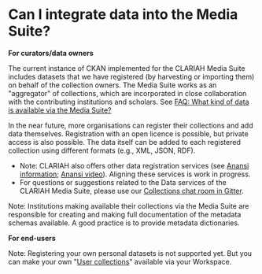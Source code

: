 Can I integrate data into the Media Suite?
===

**For curators/data owners**

The current instance of CKAN implemented for the CLARIAH Media Suite includes datasets that we have registered (by harvesting or importing them) on behalf of the collection owners. The Media Suite works as an "aggregator" of collections, which are incorporated in close collaboration with the contributing institutions and scholars. See [FAQ: What kind of data is available via the Media Suite?](http://mediasuite.clariah.nl/documentation/faq/what-data)

In the near future, more organisations can register their collections and add data themselves. Registration with an open licence is possible, but private access is also possible. The data itself can be added to each registered collection using different formats (e.g., XML, JSON, RDF).

- Note: CLARIAH also offers other data registration services (see [Anansi information](https://www.clariah.nl/files/wp/wp2_anansi_project_brief.pdf); [Anansi video](https://vimeo.com/186090384)). Aligning these services is work in progress.
- For questions or suggestions related to the Data services of the CLARIAH Media Suite, please use our [Collections chat room in Gitter](<http://mediasuite.clariah.nl/documentation/forum>).

Note: Institutions making available their collections via the Media Suite are responsible for creating and making full documentation of the metadata schemas available. A good practice is to provide metadata dictionaries.

**For end-users**

Note: Registering your own personal datasets is not supported yet. But you can make your own "[User collections](<http://mediasuite.clariah.nl/documentation/howtos/user-collections>)" available via your Workspace.
